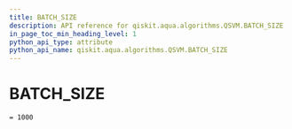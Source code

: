 ```yaml
---
title: BATCH_SIZE
description: API reference for qiskit.aqua.algorithms.QSVM.BATCH_SIZE
in_page_toc_min_heading_level: 1
python_api_type: attribute
python_api_name: qiskit.aqua.algorithms.QSVM.BATCH_SIZE
---
```


# BATCH\_SIZE

<span id="qiskit.aqua.algorithms.QSVM.BATCH_SIZE" />

`= 1000`

